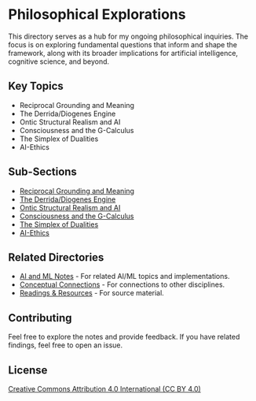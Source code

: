 # Philosophical Explorations

This directory serves as a hub for my ongoing philosophical inquiries. The focus is on exploring fundamental questions that inform and shape the framework, along with its broader implications for artificial intelligence, cognitive science, and beyond.

## Key Topics

*   Reciprocal Grounding and Meaning
*   The Derrida/Diogenes Engine
*   Ontic Structural Realism and AI
*   Consciousness and the G-Calculus
*   The Simplex of Dualities
*   AI-Ethics

## Sub-Sections

*   [Reciprocal Grounding and Meaning](reciprocal-grounding.md)
*   [The Derrida/Diogenes Engine](derrida-diogenes-engine.md)
*   [Ontic Structural Realism and AI](ontic-structural-realism.md)
*   [Consciousness and the G-Calculus](consciousness-g-calculus.md)
*   [The Simplex of Dualities](simplex-of-dualities.md)
*   [AI-Ethics](ai-ethics.md)

## Related Directories

*   [AI and ML Notes](../ai-ml-notes/README.md) - For related AI/ML topics and implementations.
*   [Conceptual Connections](../conceptual-connections/README.md) - For connections to other disciplines.
*   [Readings & Resources](../readings-resources/README.md) - For source material.

## Contributing

Feel free to explore the notes and provide feedback. If you have related findings, feel free to open an issue.

## License

[Creative Commons Attribution 4.0 International (CC BY 4.0)](https://creativecommons.org/licenses/by/4.0/)
